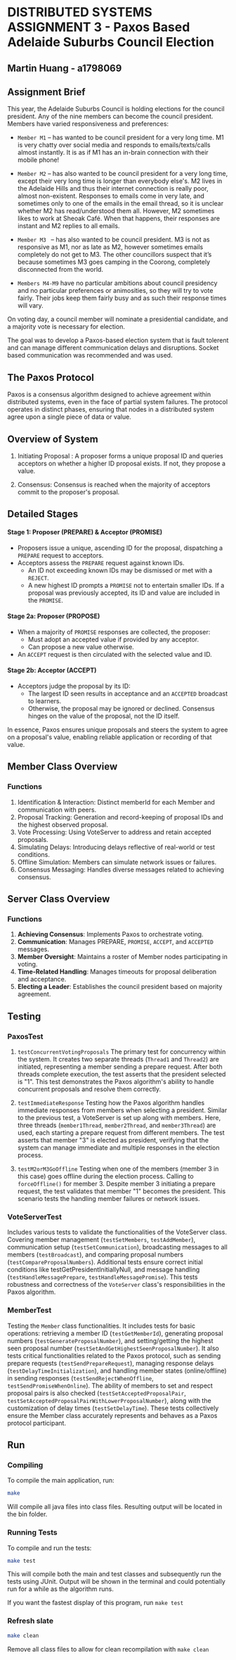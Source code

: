 # DISTRIBUTED SYSTEMS ASSIGNMENT 3 - Paxos Based Adelaide Suburbs Council Election 
## Martin Huang - a1798069

## Assignment Brief
This year, the Adelaide Suburbs Council is holding elections for the council president. Any of the nine members can become the council president. Members have varied responsiveness and preferences:

- `Member M1` – has wanted to be council president for a very long time. M1 is very chatty over social media and responds to emails/texts/calls almost instantly. It is as if M1 has an in-brain connection with their mobile phone!

- `Member M2` – has also wanted to be council president for a very long time, except their very long time is longer than everybody else's. M2 lives in the Adelaide Hills and thus their internet connection is really poor, almost non-existent. Responses to emails come in very late, and sometimes only to one of the emails in the email thread, so it is unclear whether M2 has read/understood them all. However, M2 sometimes likes to work at Sheoak Café. When that happens, their responses are instant and M2 replies to all emails.

- `Member M3 ` – has also wanted to be council president. M3 is not as responsive as M1, nor as late as M2, however sometimes emails completely do not get to M3. The other councillors suspect that it’s because sometimes M3 goes camping in the Coorong, completely disconnected from the world.

- `Members M4-M9` have no particular ambitions about council presidency and no particular preferences or animosities, so they will try to vote fairly. Their jobs keep them fairly busy and as such their response times  will vary.

On voting day, a council member will nominate a presidential candidate, and a majority vote is necessary for election.

The goal was to develop a Paxos-based election system that is fault tolerent and can manage different communication delays and disruptions. Socket based communication was recommended and was used.

## The Paxos Protocol

Paxos is a consensus algorithm designed to achieve agreement within distributed systems, even in the face of partial system failures. The protocol operates in distinct phases, ensuring that nodes in a distributed system agree upon a single piece of data or value.

## Overview of System

1. Initiating Proposal : A proposer forms a unique proposal ID and queries acceptors on whether a higher ID proposal exists. If not, they propose a value.

2. Consensus: Consensus is reached when the majority of acceptors commit to the proposer's proposal.

## Detailed Stages
#### Stage 1: Proposer (PREPARE) & Acceptor (PROMISE)
- Proposers issue a unique, ascending ID for the proposal, dispatching a `PREPARE` request to acceptors.
- Acceptors assess the `PREPARE` request against known IDs.
  - An ID not exceeding known IDs may be dismissed or met with a `REJECT`.
  - A new highest ID prompts a `PROMISE` not to entertain smaller IDs. If a proposal was previously accepted, its ID and value are included in the `PROMISE`.

#### Stage 2a: Proposer (PROPOSE)
- When a majority of `PROMISE` responses are collected, the proposer:
  - Must adopt an accepted value if provided by any acceptor.
  - Can propose a new value otherwise.
- An `ACCEPT` request is then circulated with the selected value and ID.

#### Stage 2b: Acceptor (ACCEPT)
- Acceptors judge the proposal by its ID:
  - The largest ID seen results in acceptance and an `ACCEPTED` broadcast to learners.
  - Otherwise, the proposal may be ignored or declined.
Consensus hinges on the value of the proposal, not the ID itself.

In essence, Paxos ensures unique proposals and steers the system to agree on a proposal's value, enabling reliable application or recording of that value.

## Member Class Overview

### Functions
1. Identification & Interaction: Distinct memberId for each Member and communication with peers.
2. Proposal Tracking: Generation and record-keeping of proposal IDs and the highest observed proposal.
3. Vote Processing: Using VoteServer to address and retain accepted proposals.
4. Simulating Delays: Introducing delays reflective of real-world or test conditions.
5. Offline Simulation: Members can simulate network issues or failures.
6. Consensus Messaging: Handles diverse messages related to achieving consensus.

## Server Class Overview

### Functions
1. **Achieving Consensus**: Implements Paxos to orchestrate voting.
2. **Communication**: Manages PREPARE, `PROMISE`, `ACCEPT`, and `ACCEPTED` messages.
3. **Member Oversight**: Maintains a roster of Member nodes participating in voting.
4. **Time-Related Handling**: Manages timeouts for proposal deliberation and acceptance.
5. **Electing a Leader**: Establishes the council president based on majority agreement.

## Testing
### PaxosTest
1. `testConcurrentVotingProposals` The primary test for concurrency within the system. It creates two separate threads (`Thread1` and `Thread2`) are initiated, representing a member sending a prepare request. After both threads complete execution, the test asserts that the president selected is "1". This test demonstrates the Paxos algorithm's ability to handle concurrent proposals and resolve them correctly.

2. `testImmediateResponse`
Testing how the Paxos algorithm handles immediate responses from members when selecting a president. Similar to the previous test, a VoteServer is set up along with members. Here, three threads (`member1Thread`, `member2Thread`, and `member3Thread`) are used, each starting a prepare request from different members. The test asserts that member "3" is elected as president, verifying that the system can manage immediate and multiple responses in the election process.

3. `testM2orM3GoOffline`
Testing when one of the members (member 3 in this case) goes offline during the election process. Calling to `forceOffline()` for member 3. Despite member 3 initiating a prepare request, the test validates that member "1" becomes the president. This scenario tests the handling member failures or network issues.

### VoteServerTest
Includes various tests to validate the functionalities of the VoteServer class. Covering member management (`testSetMembers`, `testAddMember`), communication setup (`testSetCommunication`), broadcasting messages to all members (`testBroadcast`), and comparing proposal numbers (`testCompareProposalNumbers`). Additional tests ensure correct initial conditions like testGetPresidentInitiallyNull, and message handling (`testHandleMessagePrepare`, `testHandleMessagePromise`). This tests robustness and correctness of the `VoteServer` class's responsibilities in the Paxos algorithm.

### MemberTest
Testing the `Member` class functionalities. It includes tests for basic operations: retrieving a member ID (`testGetMemberId`), generating proposal numbers (`testGenerateProposalNumber`), and setting/getting the highest seen proposal number (`testSetAndGetHighestSeenProposalNumber`). It also tests critical functionalities related to the Paxos protocol, such as sending prepare requests (`testSendPrepareRequest`), managing response delays (`testDelayTimeInitialization`), and handling member states (online/offline) in sending responses (`testSendRejectWhenOffline`, `testSendPromiseWhenOnline`). The ability of members to set and respect proposal pairs is also checked (`testSetAcceptedProposalPair`, `testSetAcceptedProposalPairWithLowerProposalNumber`), along with the customization of delay times (`testSetDelayTime`). These tests collectively ensure the Member class accurately represents and behaves as a Paxos protocol participant.

## Run
### Compiling
To compile the main application, run:

```bash
make
```
Will compile all java files into class files. Resulting output will be located in the bin folder.

### Running Tests
To compile and run the tests:

```bash
make test
```
This will compile both the main and test classes and subsequently run the tests using JUnit. Output will be shown in the terminal and could potentially run for a while as the algorithm runs. 

If you want the fastest display of this program, run ```make test```


### Refresh slate
```bash
make clean
```
Remove all class files to allow for clean recompilation with `make clean`
